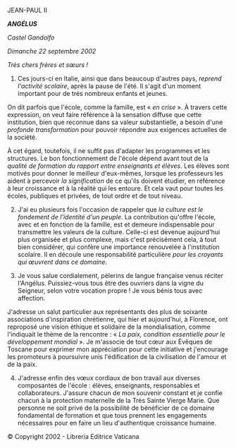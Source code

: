 JEAN-PAUL II

***ANGÉLUS***

*Castel Gandolfo*

*Dimanche 22 septembre 2002*

*Très chers frères et sœurs !*

1. Ces jours-ci en Italie, ainsi que dans beaucoup d'autres pays, *reprend l'activité scolaire*, après la pause de l'été. Il s'agit d'un moment important pour de très nombreux enfants et jeunes.

On dit parfois que l'école, comme la famille, est « *en crise* ». À travers cette expression, on veut faire référence à la sensation diffuse que cette institution, bien que reconnue dans sa valeur substantielle, a besoin d'une *profonde transformation* pour pouvoir répondre aux exigences actuelles de la société.

À cet égard, toutefois, il ne suffit pas d'adapter les programmes et les structures. Le bon fonctionnement de l'école dépend avant tout de la *qualité de formation du rapport entre enseignants et élèves*. Les élèves sont motivés pour donner le meilleur d'eux-mêmes, lorsque les professeurs les aident à percevoir *la signification* de ce qu'ils doivent étudier, en référence à leur croissance et à la réalité qui les entoure. Et cela vaut pour toutes les écoles, publiques et privées, de tout ordre et de tout niveau.

2. J'ai eu plusieurs fois l'occasion de rappeler que *la culture est le fondement de l'identité d'un peuple*. La contribution qu'offre l'école, avec et en fonction de la famille, est et demeure indispensable pour transmettre les valeurs de la culture. Celle-ci est devenue aujourd'hui plus organisée et plus complexe, mais c'est précisément cela, à tout bien considérer, qui confère une importance renouvelée à l'institution scolaire. Il en découle une responsabilité particulière *pour les croyants qui œuvrent dans ce domaine*.

3. Je vous salue cordialement, pèlerins de langue française venus réciter l'Angélus. Puissiez-vous tous être des ouvriers dans la vigne du Seigneur, selon votre vocation propre ! Je vous bénis tous avec affection.

J'adresse un salut particulier aux représentants des plus de soixante associations d'inspiration chrétienne, qui hier et aujourd'hui, à Florence, ont reproposé une vision éthique et solidaire de la mondialisation, comme l'indiquait le thème de la rencontre : « *La paix, condition essentielle pour le développement mondial* ». Je m'associe de tout cœur aux Évêques de Toscane pour exprimer mon appréciation pour cette initiative et j'encourage les promoteurs à poursuivre unis l'édification de la civilisation de l'amour et de la paix.

4. J'adresse enfin des vœux cordiaux de bon travail aux diverses composantes de l'école : élèves, enseignants, responsables et collaborateurs. J'assure chacun de mon souvenir constant et je confie chacun à la protection maternelle de la Très Sainte Vierge Marie. Que personne ne soit privé de la possibilité de bénéficier de ce domaine fondamental de formation et que tous prennent les engagements nécessaires pour en faire un lieu d'authentique croissance humaine.

© Copyright 2002 - Libreria Editrice Vaticana
